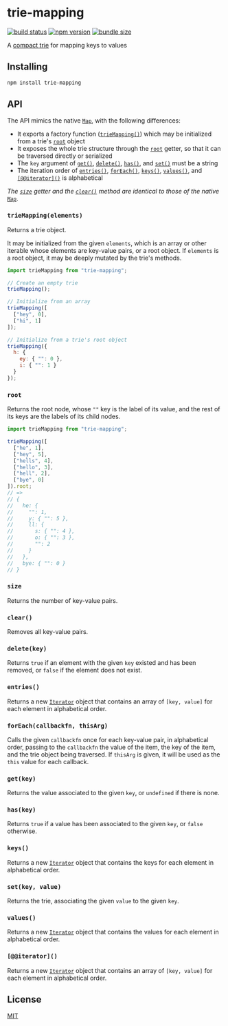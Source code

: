 # trie-mapping

[![build status](https://github.com/rtomrud/trie-mapping/workflows/build/badge.svg)](https://github.com/rtomrud/trie-mapping/actions?query=branch%3Amaster+workflow%3Abuild)
[![npm version](https://badgen.net/npm/v/trie-mapping)](https://www.npmjs.com/package/trie-mapping)
[![bundle size](https://badgen.net/bundlephobia/minzip/trie-mapping)](https://bundlephobia.com/result?p=trie-mapping)

A [compact trie](https://en.wikipedia.org/wiki/Radix_tree) for mapping keys to values

## Installing

```bash
npm install trie-mapping
```

## API

The API mimics the native [`Map`](https://developer.mozilla.org/en-US/docs/Web/JavaScript/Reference/Global_Objects/Map), with the following differences:

- It exports a factory function ([`trieMapping()`](#triemappingelements)) which may be initialized from a trie's [`root`](#root) object
- It exposes the whole trie structure through the [`root`](#root) getter, so that it can be traversed directly or serialized
- The `key` argument of [`get()`](#getkey), [`delete()`](#deletekey), [`has()`](#haskey), and [`set()`](#setkey-value) must be a string
- The iteration order of [`entries()`](#entries), [`forEach()`](#foreachcallbackfn-thisarg), [`keys()`](#keys), [`values()`](#values), and [`[@@iterator]()`](#iterator) is alphabetical

_The [`size`](#size) getter and the [`clear()`](#clear) method are identical to those of the native [`Map`](https://developer.mozilla.org/en-US/docs/Web/JavaScript/Reference/Global_Objects/Map)_.

### `trieMapping(elements)`

Returns a trie object.

It may be initialized from the given `elements`, which is an array or other iterable whose elements are key-value pairs, or a root object. If `elements` is a root object, it may be deeply mutated by the trie's methods.

```js
import trieMapping from "trie-mapping";

// Create an empty trie
trieMapping();

// Initialize from an array
trieMapping([
  ["hey", 0],
  ["hi", 1]
]);

// Initialize from a trie's root object
trieMapping({
  h: {
    ey: { "": 0 },
    i: { "": 1 }
  }
});
```

### `root`

Returns the root node, whose `""` key is the label of its value, and the rest of its keys are the labels of its child nodes.

```js
import trieMapping from "trie-mapping";

trieMapping([
  ["he", 1],
  ["hey", 5],
  ["hells", 4],
  ["hello", 3],
  ["hell", 2],
  ["bye", 0]
]).root;
// =>
// {
//   he: {
//     "": 1,
//     y: { "": 5 },
//     ll: {
//       s: { "": 4 },
//       o: { "": 3 },
//       "": 2
//     }
//   },
//   bye: { "": 0 }
// }
```

### `size`

Returns the number of key-value pairs.

### `clear()`

Removes all key-value pairs.

### `delete(key)`

Returns `true` if an element with the given `key` existed and has been removed, or `false` if the element does not exist.

### `entries()`

Returns a new [`Iterator`] object that contains an array of `[key, value]` for each element in alphabetical order.

### `forEach(callbackfn, thisArg)`

Calls the given `callbackfn` once for each key-value pair, in alphabetical order, passing to the `callbackfn` the value of the item, the key of the item, and the trie object being traversed. If `thisArg` is given, it will be used as the `this` value for each callback.

### `get(key)`

Returns the value associated to the given `key`, or `undefined` if there is none.

### `has(key)`

Returns `true` if a value has been associated to the given `key`, or `false` otherwise.

### `keys()`

Returns a new [`Iterator`] object that contains the keys for each element in alphabetical order.

### `set(key, value)`

Returns the trie, associating the given `value` to the given `key`.

### `values()`

Returns a new [`Iterator`] object that contains the values for each element in alphabetical order.

### `[@@iterator]()`

Returns a new [`Iterator`] object that contains an array of `[key, value]` for each element in alphabetical order.

## License

[MIT](./LICENSE)

[`iterator`]: https://developer.mozilla.org/en-US/docs/Web/JavaScript/Guide/Iterators_and_Generators#Iterators
